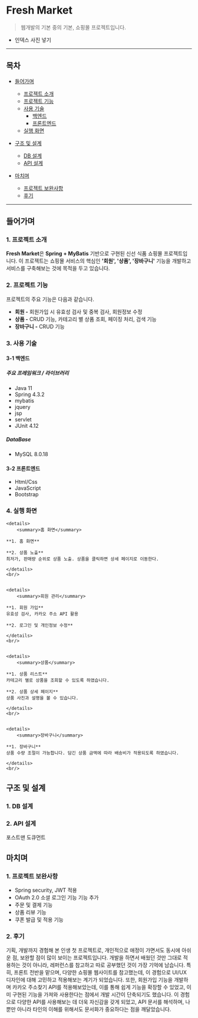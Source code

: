# Fresh Market
> 웹개발의 기본 중의 기본, 쇼핑몰 프로젝트입니다.

* 인덱스 사진 넣기
---

## 목차
- [들어가며](#들어가며)
    - [프로젝트 소개](#1-프로젝트-소개)
    - [프로젝트 기능](#2-프로젝트-기능)
    - [사용 기술](#3-사용-기술)
        - [백엔드](#3-1-백엔드)
        - [프론트엔드](#3-2-프론트엔드)
    - [실행 화면](#4-실행-화면)


- [구조 및 설계](#구조-및-설계)
    - [DB 설계](#1-db-설계)
    - [API 설계](#2-api-설계)

- [마치며](#마치며)
    - [프로젝트 보완사항](#1-프로젝트-보완사항)
    - [후기](#2-후기)

---

## 들어가며
### 1. 프로젝트 소개

**Fresh Market**은 **Spring + MyBatis** 기반으로 구현된 신선 식품 쇼핑몰 프로젝트입니다.
이 프로젝트는 쇼핑몰 서비스의 핵심인 **'회원', '상품', '장바구니'** 기능을 개발하고 서비스를 구축해보는 것에 목적을 두고 있습니다.

### 2. 프로젝트 기능

프로젝트의 주요 기능은 다음과 같습니다.
- **회원 -** 회원가입 시 유효성 검사 및 중복 검사, 회원정보 수정
- **상품 -** CRUD 기능, 카테고리 별 상품 조회, 페이징 처리, 검색 기능
- **장바구니 -** CRUD 기능

### 3. 사용 기술

#### 3-1 백엔드

##### 주요 프레임워크 / 라이브러리
- Java 11
- Spring 4.3.2
- mybatis
- jquery
- jsp
- servlet
- JUnit 4.12

##### DataBase
- MySQL 8.0.18

#### 3-2 프론트엔드
- Html/Css
- JavaScript
- Bootstrap


### 4. 실행 화면

    <details>
        <summary>홈 화면</summary>

    **1. 홈 화면**

    **2. 상품 노출**
    최저가, 판매량 순위로 상품 노출. 상품을 클릭하면 상세 페이지로 이동한다.

    </details>
    <br/> 


    <details>
        <summary>회원 관리</summary>

    **1. 회원 가입**
    유효성 검사, 카카오 주소 API 활용

    **2. 로그인 및 개인정보 수정**

    </details>
    <br/> 


    <details>
        <summary>상품</summary>

    **1. 상품 리스트**
    카테고리 별로 상품을 조회할 수 있도록 하였습니다.

    **2. 상품 상세 페이지**
    상품 사진과 설명을 볼 수 있습니다.

    </details>
    <br/> 


    <details>
        <summary>장바구니</summary>

    **1. 장바구니**
    상품 수량 조절이 가능합니다. 담긴 상품 금액에 따라 배송비가 적용되도록 하였습니다.    

    </details>
    <br/> 

## 구조 및 설계

### 1. DB 설계

### 2. API 설계
포스트맨 도큐먼트

## 마치며
### 1. 프로젝트 보완사항

* Spring security, JWT 적용
* OAuth 2.0 소셜 로그인 기능 기능 추가
* 주문 및 결제 기능
* 상품 리뷰 기능
* 쿠폰 발급 및 적용 기능

### 2. 후기

기획, 개발까지 경험해 본 인생 첫 프로젝트로, 개인적으로 애정이 가면서도 동시에 아쉬운 점, 보완할 점이 많이 보이는 프로젝트입니다.
개발을 하면서 배웠던 것만 그대로 적용하는 것이 아니라, 레퍼런스를 참고하고 따로 공부했던 것이 가장 기억에 남습니다.
특히, 프론트 전반을 맡으며, 다양한 쇼핑몰 웹사이트를 참고했는데, 이 경험으로 UI/UX 디자인에 대해 고민하고 적용해보는 계기가 되었습니다.
또한, 회원가입 기능을 개발하며 카카오 주소찾기 API를 적용해보았는데, 이를 통해 쉽게 기능을 확장할 수 있었고, 이미 구현된 기능을 가져와 사용한다는 점에서 개발 시간이 단축되기도 했습니다.
이 경험으로 다양한 API를 사용해보는 데 더욱 자신감을 갖게 되었고, API 문서를 해석하며, 나뿐만 아니라 타인의 이해를 위해서도 문서화가 중요하다는 점을 깨달았습니다.